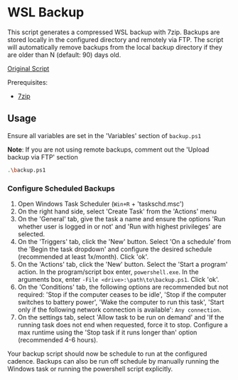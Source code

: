 # WSL Backup

This script generates a compressed WSL backup with 7zip. Backups are stored locally in the configured directory and remotely via FTP. The script will automatically remove backups from the local backup directory if they are older than N (default: 90) days old.

[Original Script](https://gist.github.com/WillPresley/e662e07fa966de41de7e045b2bf05ff7)

Prerequisites:

- [7zip](https://7-zip.org/download.html)

## Usage

Ensure all variables are set in the 'Variables' section of `backup.ps1`

**Note**: If you are not using remote backups, comment out the 'Upload backup via FTP' section

```sh
.\backup.ps1
```

### Configure Scheduled Backups

1. Open Windows Task Scheduler (`Win+R` + 'taskschd.msc')
2. On the right hand side, select 'Create Task' from the 'Actions' menu
3. On the 'General' tab, give the task a name and ensure the options 'Run whether user is logged in or not' and 'Run with highest privileges' are selected.
4. On the 'Triggers' tab, click the 'New' button. Select 'On a schedule' from the 'Begin the task dropdown' and configure the desired schedule (recommended at least 1x/month). Click 'ok'.
5. On the 'Actions' tab, click the 'New' button. Select the 'Start a program' action. In the program/script box enter, `powershell.exe`. In the arguments box, enter `-File <drive>:\path\to\backup.ps1`. Click 'ok'.
6. On the 'Conditions' tab, the following options are recommended but not required: 'Stop if the computer ceases to be idle', 'Stop if the computer switches to battery power', 'Wake the computer to run this task', 'Start only if the following network connection is available': `Any connection`.
7. On the settings tab, select 'Allow task to be run on demand' and 'If the running task does not end when requested, force it to stop. Configure a max runtime using the 'Stop task if it runs longer than' option (recommended 4-6 hours).

Your backup script should now be schedule to run at the configured cadence. Backups can also be run off schedule by manually running the Windows task or running the powershell script explicitly. 
